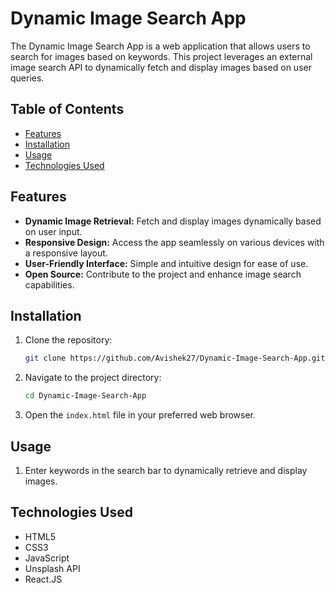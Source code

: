 # Dynamic Image Search App

The Dynamic Image Search App is a web application that allows users to search for images based on keywords. This project leverages an external image search API to dynamically fetch and display images based on user queries.

## Table of Contents

- [Features](#features)
- [Installation](#installation)
- [Usage](#usage)
- [Technologies Used](#technologies-used)



## Features

- **Dynamic Image Retrieval:** Fetch and display images dynamically based on user input.
- **Responsive Design:** Access the app seamlessly on various devices with a responsive layout.
- **User-Friendly Interface:** Simple and intuitive design for ease of use.
- **Open Source:** Contribute to the project and enhance image search capabilities.

## Installation

1. Clone the repository:

   ```bash
   git clone https://github.com/Avishek27/Dynamic-Image-Search-App.git
   ```

2. Navigate to the project directory:

   ```bash
   cd Dynamic-Image-Search-App
   ```

3. Open the `index.html` file in your preferred web browser.

## Usage

1. Enter keywords in the search bar to dynamically retrieve and display images.

## Technologies Used

- HTML5
- CSS3
- JavaScript
- Unsplash API
- React.JS
